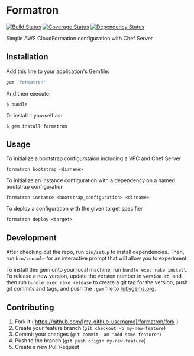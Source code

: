 # Formatron

[![Build Status](https://travis-ci.org/pghalliday/formatron.svg?branch=refactor2)](https://travis-ci.org/pghalliday/formatron?branch=refactor2)
[![Coverage Status](https://coveralls.io/repos/pghalliday/formatron/badge.svg?branch=refactor2&service=github)](https://coveralls.io/github/pghalliday/formatron?branch=refactor2)
[![Dependency Status](https://gemnasium.com/pghalliday/formatron.svg)](https://gemnasium.com/pghalliday/formatron)

Simple AWS CloudFormation configuration with Chef Server

## Installation

Add this line to your application's Gemfile:

```ruby
gem 'formatron'
```

And then execute:

    $ bundle

Or install it yourself as:

    $ gem install formatron

## Usage

To initialize a bootstrap configurstaion including a VPC and Chef Server

```
formatron bootstrap <dirname>
```

To initialize an instance configuration with a dependency on a named bootstrap configuration

```
formatron instance <bootstrap_configuration> <dirname>
```

To deploy a configuration with the given target specifier

```
formatron deploy <target>
```

## Development

After checking out the repo, run `bin/setup` to install dependencies. Then, run `bin/console` for an interactive prompt that will allow you to experiment.

To install this gem onto your local machine, run `bundle exec rake install`. To release a new version, update the version number in `version.rb`, and then run `bundle exec rake release` to create a git tag for the version, push git commits and tags, and push the `.gem` file to [rubygems.org](https://rubygems.org).

## Contributing

1. Fork it ( https://github.com/[my-github-username]/formatron/fork )
2. Create your feature branch (`git checkout -b my-new-feature`)
3. Commit your changes (`git commit -am 'Add some feature'`)
4. Push to the branch (`git push origin my-new-feature`)
5. Create a new Pull Request
